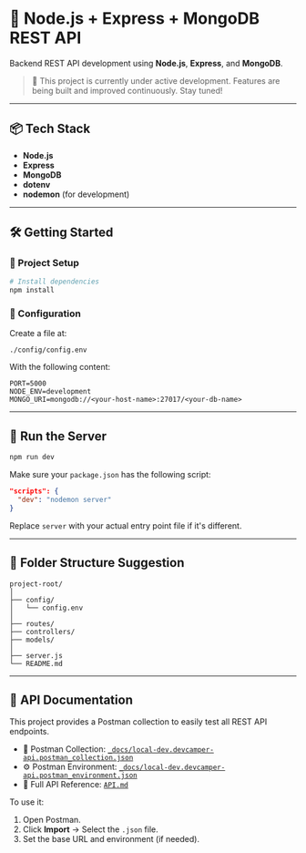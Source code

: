 
# 🚀 Node.js + Express + MongoDB REST API

Backend REST API development using **Node.js**, **Express**, and **MongoDB**.

> 🚧 This project is currently under active development. Features are being built and improved continuously. Stay tuned!

---

## 📦 Tech Stack

- **Node.js**
- **Express**
- **MongoDB**
- **dotenv**
- **nodemon** (for development)

---

## 🛠️ Getting Started

### 📁 Project Setup

```bash
# Install dependencies
npm install
```

### 📄 Configuration

Create a file at:

```
./config/config.env
```

With the following content:

```env
PORT=5000
NODE_ENV=development
MONGO_URI=mongodb://<your-host-name>:27017/<your-db-name>
```

---

## 🚀 Run the Server

```bash
npm run dev
```

Make sure your `package.json` has the following script:

```json
"scripts": {
  "dev": "nodemon server"
}
```

Replace `server` with your actual entry point file if it's different.

---

## 📁 Folder Structure Suggestion

```
project-root/
│
├── config/
│   └── config.env
│
├── routes/
├── controllers/
├── models/
│
├── server.js
└── README.md
```

---

## 📮 API Documentation

This project provides a Postman collection to easily test all REST API endpoints.

- 📂 Postman Collection: [`_docs/local-dev.devcamper-api.postman_collection.json`](._docs/local-dev.devcamper-api.postman_collection.json)
- ⚙️ Postman Environment: [`_docs/local-dev.devcamper-api.postman_environment.json`](./_docs/local-dev.devcamper-api.postman_environment.json)
- 📘 Full API Reference: [`API.md`](./API.md)

To use it:
1. Open Postman.
2. Click **Import** → Select the `.json` file.
3. Set the base URL and environment (if needed).
